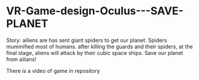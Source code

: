
# VR-Game-design-Oculus---SAVE-PLANET

Story: ailiens are has sent giant spiders to get our planet. Spiders mummified most of humans.
after killing the guards and their spiders, at the final stage, aliens will attack by their cubic space
ships. Save our planet from ailians!

There is a video of game in repository
